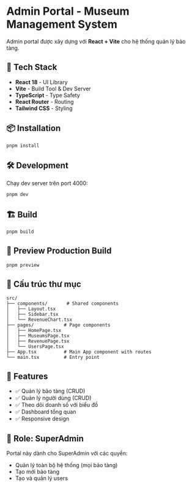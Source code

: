 # Admin Portal - Museum Management System

Admin portal được xây dựng với **React + Vite** cho hệ thống quản lý bảo tàng.

## 🚀 Tech Stack

- **React 18** - UI Library
- **Vite** - Build Tool & Dev Server
- **TypeScript** - Type Safety
- **React Router** - Routing
- **Tailwind CSS** - Styling

## 📦 Installation

```bash
pnpm install
```

## 🛠️ Development

Chạy dev server trên port 4000:

```bash
pnpm dev
```

## 🏗️ Build

```bash
pnpm build
```

## 👀 Preview Production Build

```bash
pnpm preview
```

## 📁 Cấu trúc thư mục

```
src/
├── components/       # Shared components
│   ├── Layout.tsx
│   ├── Sidebar.tsx
│   └── RevenueChart.tsx
├── pages/           # Page components
│   ├── HomePage.tsx
│   ├── MuseumsPage.tsx
│   ├── RevenuePage.tsx
│   └── UsersPage.tsx
├── App.tsx          # Main App component with routes
└── main.tsx         # Entry point
```

## 🎯 Features

- ✅ Quản lý bảo tàng (CRUD)
- ✅ Quản lý người dùng (CRUD)
- ✅ Theo dõi doanh số với biểu đồ
- ✅ Dashboard tổng quan
- ✅ Responsive design

## 🔑 Role: SuperAdmin

Portal này dành cho SuperAdmin với các quyền:

- Quản lý toàn bộ hệ thống (mọi bảo tàng)
- Tạo mới bảo tàng
- Tạo và quản lý users

